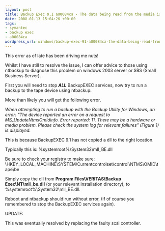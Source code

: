 ```yaml
--- 
layout: post
title: Backup Exec 9.1 a00084ca - The data being read from the media is inconsistent
date: 2008-01-13 15:04:26 +00:00
tags: 
- symantec
- backup exec
- a00084ca
wordpress_url: windows/backup-exec-91-a00084ca-the-data-being-read-from-the-media-is-inconsistent
---
```

This error as of late has been driving me nuts!

Whilst I have still to resolve the issue, I can offer advice to those using ntbackup to diagnose this problem on windows 2003 server or SBS (Small Business Server).

First you will need to stop <strong>_ALL_</strong> BackupEXEC services, now try to run a backup to the tape device using ntbackup.

More than likely you will get the following error.

<em>When attempting to run a backup with the Backup Utility for Windows, an error: "The device reported an error on a request to MS_UpdateNtmsOmidInfo. Error reported: 11. There may be a hardware or media problem. Please check the system log for relevant failures" (Figure 1) is displayed.</em>

This is because BackupEXEC 9.1 has not copied a dll to the right location.

Typically this is: %systemroot%\System32\mll_BE.dll

Be sure to check your registry to make sure: \\HKEY_LOCAL_MACHINE\SYSTEM\Currentcontrolset\control\NTMS\OMID\tape\be

Simply copy the dll from <strong>Program Files\VERITAS\Backup Exec\NT\mll_be.dll</strong> (or your relevant installation directory), to %systemroot%\System32\mll_BE.dll.

Reboot and ntbackup should run without error, (If of course you remembered to stop the BackupEXEC services again).

UPDATE:

This was eventually resolved by replacing the faulty scsi controller.
